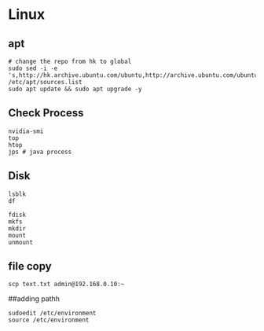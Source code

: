 # Linux

## apt
```
# change the repo from hk to global
sudo sed -i -e 's,http://hk.archive.ubuntu.com/ubuntu,http://archive.ubuntu.com/ubuntu,g' /etc/apt/sources.list
sudo apt update && sudo apt upgrade -y
```

## Check Process
```
nvidia-smi
top
htop
jps # java process
```

## Disk 
```
lsblk
df

fdisk
mkfs
mkdir
mount
unmount
```

## file copy
```
scp text.txt admin@192.168.0.10:~
```

##adding pathh
```
sudoedit /etc/environment
source /etc/environment
```
